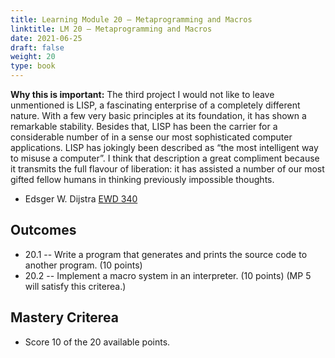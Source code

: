 ```yaml
---
title: Learning Module 20 — Metaprogramming and Macros
linktitle: LM 20 – Metaprogramming and Macros
date: 2021-06-25
draft: false
weight: 20
type: book
---
```


**Why this is important:**  The third project I would not like to leave
unmentioned is LISP, a fascinating enterprise of a completely different nature.
With a few very basic principles at its foundation, it has shown a remarkable
stability. Besides that, LISP has been the carrier for a considerable number of
in a sense our most sophisticated computer applications. LISP has jokingly been
described as “the most intelligent way to misuse a computer”. I think that
description a great compliment because it transmits the full flavour of
liberation: it has assisted a number of our most gifted fellow humans in
thinking previously impossible thoughts.

 - Edsger W. Dijstra [EWD 340](https://www.cs.utexas.edu/~EWD/transcriptions/EWD03xx/EWD340.html)

## Outcomes
  - 20.1 -- Write a program that generates and prints the source code to another program. (10 points)
  - 20.2 -- Implement a macro system in an interpreter. (10 points)  (MP 5 will satisfy this criterea.)

## Mastery Criterea
  - Score 10 of the 20 available points.

